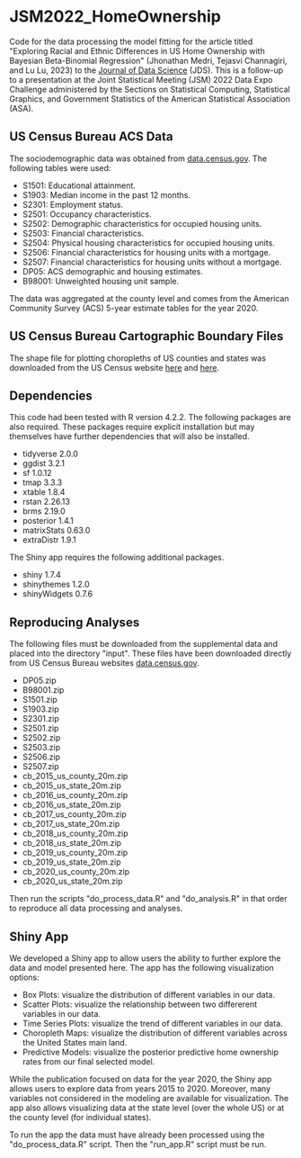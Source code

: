 # JSM2022_HomeOwnership

Code for the data processing the model fitting for the article titled "Exploring Racial and Ethnic Differences in US Home Ownership with
Bayesian Beta-Binomial Regression" (Jhonathan Medri, Tejasvi Channagiri, and Lu Lu, 2023) to the [Journal of Data Science](https://jds-online.org/journal/JDS) (JDS). This is a follow-up to a presentation at the Joint Statistical Meeting (JSM) 2022 Data Expo Challenge administered by the Sections on Statistical Computing, Statistical Graphics, and Government Statistics of the American Statistical Association (ASA).

## US Census Bureau ACS Data

The sociodemographic data was obtained from [data.census.gov](https://data.census.gov/cedsci/). The following tables were used:

* S1501: Educational attainment.
* S1903: Median income in the past 12 months.
* S2301: Employment status.
* S2501: Occupancy characteristics.
* S2502: Demographic characteristics for occupied housing units.
* S2503: Financial characteristics.
* S2504: Physical housing characteristics for occupied housing units.
* S2506: Financial characteristics for housing units with a mortgage.
* S2507: Financial characteristics for housing units without a mortgage.
* DP05: ACS demographic and housing estimates.
* B98001: Unweighted housing unit sample.

The data was aggregated at the county level and comes from the American Community Survey (ACS) 5-year estimate tables for the year 2020.

## US Census Bureau Cartographic Boundary Files

The shape file for plotting choropleths of US counties and states was downloaded from the US Census website [here](https://www.census.gov/geographies/mapping-files/time-series/geo/cartographic-boundary.html) and [here](https://www.census.gov/geographies/mapping-files/time-series/geo/carto-boundary-file.html).

## Dependencies

This code had been tested with R version 4.2.2. The following packages are also required. These packages require explicit installation but may themselves have further dependencies that will also be installed.

* tidyverse 2.0.0
* ggdist 3.2.1
* sf 1.0.12
* tmap 3.3.3
* xtable 1.8.4
* rstan 2.26.13
* brms 2.19.0
* posterior 1.4.1
* matrixStats 0.63.0
* extraDistr 1.9.1

The Shiny app requires the following additional packages.

* shiny 1.7.4
* shinythemes 1.2.0
* shinyWidgets 0.7.6

## Reproducing Analyses

The following files must be downloaded from the supplemental data and placed into the directory "input". These files have been downloaded directly from US Census Bureau websites [data.census.gov](https://data.census.gov).

* DP05.zip
* B98001.zip
* S1501.zip
* S1903.zip
* S2301.zip
* S2501.zip
* S2502.zip
* S2503.zip
* S2506.zip
* S2507.zip
* cb_2015_us_county_20m.zip
* cb_2015_us_state_20m.zip
* cb_2016_us_county_20m.zip
* cb_2016_us_state_20m.zip
* cb_2017_us_county_20m.zip
* cb_2017_us_state_20m.zip
* cb_2018_us_county_20m.zip
* cb_2018_us_state_20m.zip
* cb_2019_us_county_20m.zip
* cb_2019_us_state_20m.zip
* cb_2020_us_county_20m.zip
* cb_2020_us_state_20m.zip

Then run the scripts "do_process_data.R" and "do_analysis.R" in that order to reproduce all data processing and analyses.

## Shiny App

We developed a Shiny app to allow users the ability to further explore the data and model presented here. The app has the following visualization options:

* Box Plots: visualize the distribution of different variables in our data.
* Scatter Plots: visualize the relationship between two differerent variables in our data.
* Time Series Plots: visualize the trend of different variables in our data.
* Choropleth Maps: visualize the distribution of different variables across the United States main land.
* Predictive Models: visualize the posterior predictive home ownership rates from our final selected model.

While the publication focused on data for the year 2020, the Shiny app allows users to explore data from years 2015 to 2020. Moreover, many variables not considered in the modeling are available for visualization. The app also allows visualizing data at the state level (over the whole US) or at the county level (for individual states).

To run the app the data must have already been processed using the "do_process_data.R" script. Then the "run_app.R" script must be run.
